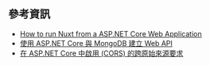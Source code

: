 ## 參考資訊

- [How to run Nuxt from a ASP.NET Core Web Application](https://samwalpole.com/how-to-run-nuxt-from-a-aspnet-core-web-application)
- [使用 ASP.NET Core 與 MongoDB 建立 Web API](https://docs.microsoft.com/zh-tw/aspnet/core/tutorials/first-mongo-app?view=aspnetcore-5.0&tabs=visual-studio)
- [在 ASP.NET Core 中啟用 (CORS) 的跨原始來源要求](https://docs.microsoft.com/zh-tw/aspnet/core/security/cors?view=aspnetcore-5.0)